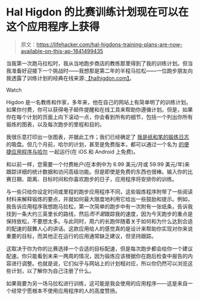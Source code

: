 # Hal Higdon 的比赛训练计划现在可以在这个应用程序上获得

> 原文：<https://lifehacker.com/hal-higdons-training-plans-are-now-available-on-this-ap-1841499435>

当我第一次跑马拉松时，我从当地跑步商店的教练那里得到了我的训练计划。但当我准备好迎接下一个挑战时——我想那是第二年的半程马拉松——一位跑步朋友向我透露了训练计划的经典在线来源:[【halhigdon.com】](https://www.halhigdon.com/)。

Watch

Higdon 是一名教练和作家，多年来，他在自己的网站上有简单明了的训练计划。如果你付费，你可以获得电子邮件提醒和在线工具来帮助你遵循计划。但是，如果你在每个计划的页面上向下滚动一点，你会看到所有的细节，包括一个列出你所有锻炼的图表，以及每次跑步的里程和目的。

我很乐意打印出一张图表，并据此工作；我们已经确定了 [我是纸和笔的锻炼日志](https://vitals.lifehacker.com/this-paper-template-helps-you-stick-to-your-running-reg-1782351372) 的吸盘。但几个月前，哈尔的计划，甚至是免费版本，都可以通过一个名为 [的便捷应用程序与哈尔](https://www.halhigdon.com/apps/) 一起运行(在 iOS 和 Android 上免费)。

和以前一样，您需要一个付费帐户(在本例中为 6.99 美元/月或 59.99 美元/年)来跟踪详细的统计数据和访问高级功能。但是即使是免费的东西也很棒。输入你的比赛日期、距离、目标时间和你喜欢跑步的日子，应用程序将安排你的训练。

与一些只给你设定时间或里程的跑步应用程序不同，这些锻炼程序附带了一些阅读材料来解释锻炼的要点，并就如何最大限度地利用它给出一些鼓励和提示。例如，我告诉应用程序我想跑马拉松，第一次简单的跑步中有一次附有一张纸条，告诉我找到一条大约三英里长的路线，然后*而不是*跟踪我的速度，因为今天跑步的重点是保持放松，不要想太多。与此同时，周六的长跑伴随着关于如何和为什么达到合适的配速的鼓舞人心的讲话。这款应用给人的感觉真的是设计来帮助你实现对你来说重要的目标，而其他正在运行的应用通常缺乏建议，但坚持跟踪。

这取决于你为你的比赛选择一个合适的目标配速，但是每次跑步都会给你一个建议配速。你只能看到未来一两周的情况，因为锻炼应该根据你在跑后检查中报告的内容进行调整。也就是说，它们似乎与网站上的计划相对应，所以你仍然可以浏览这些计划，以了解你为自己注册了什么。

如果我要为另一场马拉松进行训练，这可能是我会使用的应用程序——这是来自一个经常宁愿根本不使用应用程序的人的高度赞扬。